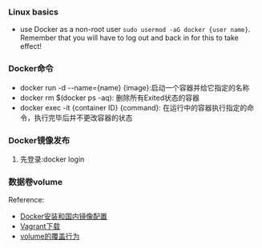 ### Linux basics
  - use Docker as a non-root user
    `sudo usermod -aG docker {user name}`.
    Remember that you will have to log out and back in for this to take effect!

### Docker命令
  - docker run -d --name={name} {image}:启动一个容器并给它指定的名称
  - docker rm $(docker ps -aq): 删除所有Exited状态的容器
  - docker exec -it {container ID} {command}: 在运行中的容器执行指定的命令，执行完毕后并不更改容器的状态

### Docker镜像发布
  1. 先登录:docker login

### 数据卷volume


Reference:
  - [Docker安装和国内镜像配置](https://get.daocloud.io/#install-docker)
  - [Vagrant下载](https://www.vagrantup.com/downloads.html)
  - [volume的覆盖行为](https://segmentfault.com/a/1190000015684472)
